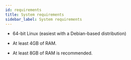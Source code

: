 ```yaml
---
id: requirements
title: System requirements
sidebar_label: System requirements
---
```


* 64-bit Linux (easiest with a Debian-based distribution)

* At least 4GB of RAM.

* At least 8GB of RAM is recommended.
